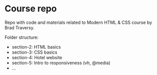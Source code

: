 # Course repo

Repo with code and materials related to Modern HTML & CSS course by Brad Traversy. 

Folder structure: 
  - section-2: HTML basics
  - section-3: CSS basics
  - section-4: Hotel website
  - section-5: Intro to responsiveness (vh, @media)
  - ...